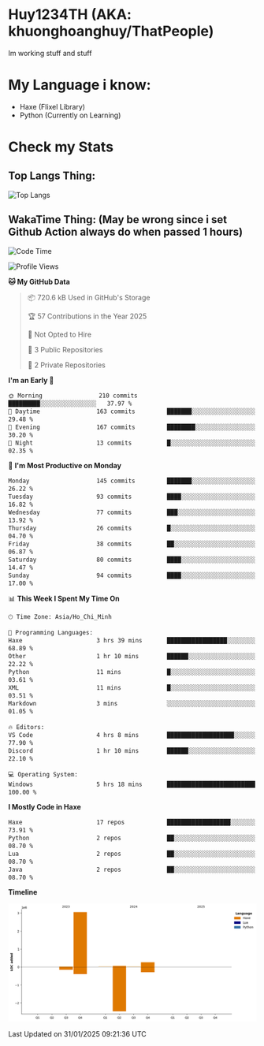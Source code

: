 # Huy1234TH (AKA: khuonghoanghuy/ThatPeople)
Im working stuff and stuff

# My Language i know:
- Haxe (Flixel Library)
- Python (Currently on Learning)

# Check my Stats
## Top Langs Thing:
![Top Langs](https://github-readme-stats.vercel.app/api/top-langs/?username=khuonghoanghuy&hide_progress=false)

## WakaTime Thing: (May be wrong since i set Github Action always do when passed 1 hours)
<!--START_SECTION:waka-->
![Code Time](http://img.shields.io/badge/Code%20Time-6%20hrs%2028%20mins-blue)

![Profile Views](http://img.shields.io/badge/Profile%20Views-226-blue)

**🐱 My GitHub Data** 

> 📦 720.6 kB Used in GitHub's Storage 
 > 
> 🏆 57 Contributions in the Year 2025
 > 
> 🚫 Not Opted to Hire
 > 
> 📜 3 Public Repositories 
 > 
> 🔑 2 Private Repositories 
 > 
**I'm an Early 🐤** 

```text
🌞 Morning                210 commits         █████████░░░░░░░░░░░░░░░░   37.97 % 
🌆 Daytime                163 commits         ███████░░░░░░░░░░░░░░░░░░   29.48 % 
🌃 Evening                167 commits         ████████░░░░░░░░░░░░░░░░░   30.20 % 
🌙 Night                  13 commits          █░░░░░░░░░░░░░░░░░░░░░░░░   02.35 % 
```
📅 **I'm Most Productive on Monday** 

```text
Monday                   145 commits         ███████░░░░░░░░░░░░░░░░░░   26.22 % 
Tuesday                  93 commits          ████░░░░░░░░░░░░░░░░░░░░░   16.82 % 
Wednesday                77 commits          ███░░░░░░░░░░░░░░░░░░░░░░   13.92 % 
Thursday                 26 commits          █░░░░░░░░░░░░░░░░░░░░░░░░   04.70 % 
Friday                   38 commits          ██░░░░░░░░░░░░░░░░░░░░░░░   06.87 % 
Saturday                 80 commits          ████░░░░░░░░░░░░░░░░░░░░░   14.47 % 
Sunday                   94 commits          ████░░░░░░░░░░░░░░░░░░░░░   17.00 % 
```


📊 **This Week I Spent My Time On** 

```text
🕑︎ Time Zone: Asia/Ho_Chi_Minh

💬 Programming Languages: 
Haxe                     3 hrs 39 mins       █████████████████░░░░░░░░   68.89 % 
Other                    1 hr 10 mins        ██████░░░░░░░░░░░░░░░░░░░   22.22 % 
Python                   11 mins             █░░░░░░░░░░░░░░░░░░░░░░░░   03.61 % 
XML                      11 mins             █░░░░░░░░░░░░░░░░░░░░░░░░   03.51 % 
Markdown                 3 mins              ░░░░░░░░░░░░░░░░░░░░░░░░░   01.05 % 

🔥 Editors: 
VS Code                  4 hrs 8 mins        ███████████████████░░░░░░   77.90 % 
Discord                  1 hr 10 mins        ██████░░░░░░░░░░░░░░░░░░░   22.10 % 

💻 Operating System: 
Windows                  5 hrs 18 mins       █████████████████████████   100.00 % 
```

**I Mostly Code in Haxe** 

```text
Haxe                     17 repos            ██████████████████░░░░░░░   73.91 % 
Python                   2 repos             ██░░░░░░░░░░░░░░░░░░░░░░░   08.70 % 
Lua                      2 repos             ██░░░░░░░░░░░░░░░░░░░░░░░   08.70 % 
Java                     2 repos             ██░░░░░░░░░░░░░░░░░░░░░░░   08.70 % 
```



**Timeline**

![Lines of Code chart](https://raw.githubusercontent.com/khuonghoanghuy/khuonghoanghuy/main/assets/bar_graph.png)


 Last Updated on 31/01/2025 09:21:36 UTC
<!--END_SECTION:waka-->
